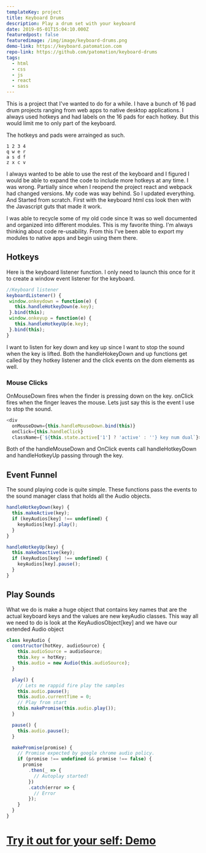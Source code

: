 ```yaml
---
templateKey: project
title: Keyboard Drums
description: Play a drum set with your keyboard
date: 2019-05-01T15:04:10.000Z
featuredpost: false
featuredimage: /img/image/keyboard-drums.png
demo-link: https://keyboard.patomation.com
repo-link: https://github.com/patomation/keyboard-drums
tags:
  - html
  - css
  - js
  - react
  - sass
---
```


This is a project that I've wanted to do for a while. I have a bunch of 16 pad drum projects ranging from web apps to native desktop applications. I always used hotkeys and had labels on the 16 pads for each hotkey. But this would limit me to only part of the keyboard.

The hotkeys and pads were arrainged as such.
```
1 2 3 4
q w e r
a s d f
z x c v
```
I always wanted to be able to use the rest of the keyboard and I figured I would be able to expand the code to include more hotkeys at any time. I was wrong. Partially since when I reopend the project react and webpack had changed versions. My code was way behind. So I updated everything. And Started from scratch. First with the keyboard html css look then with the Javascript guts that made it work.

I was able to recycle some of my old code since It was so well documented and organized into different modules. This is my favorite thing. I'm always thinking about code re-usability. From this I've been able to export my modules to native apps and begin using them there.

## Hotkeys
Here is the keyboard listener function. I only need to launch this once for it to create a window event listener for the keyboard.
 ```javascript
 //Keyboard listener
 keyboardListener() {
  window.onkeydown = function(e) {
    this.handleHotkeyDown(e.key);
  }.bind(this);
  window.onkeyup = function(e) {
    this.handleHotkeyUp(e.key);
  }.bind(this);
}


 ```
I want to listen for key down and key up since I want to stop the sound when the key is lifted. Both the handleHokeyDown and up functions get called by they hotkey listener and the click events on the dom elements as well.

### Mouse Clicks
OnMouseDown fires when the finder is pressing down on the key.
onClick fires when the finger leaves the mouse. Lets just say this is the event I use to stop the sound.

```javascript
<div
  onMouseDown={this.handleMouseDown.bind(this)}
  onClick={this.handleClick}
  className={`${this.state.active['1'] ? 'active' : ''} key num dual`}>
```
Both of the handleMouseDown and OnClick events call handleHotkeyDown and handleHotkeyUp passing through the key.

## Event Funnel
The sound playing code is quite simple.
These functions pass the events to the sound manager class that holds all the Audio objects.

```javascript
handleHotkeyDown(key) {
  this.makeActive(key);
  if (keyAudios[key] !== undefined) {
    keyAudios[key].play();
  }
}

handleHotkeyUp(key) {
  this.makeDeactive(key);
  if (keyAudios[key] !== undefined) {
    keyAudios[key].pause();
  }
}
```

## Play Sounds
What we do is make a huge object that contains key names that are the actual keyboard keys and the values are new keyAudio classes. This way all we need to do is look at the KeyAudiosObject[key] and we have our extended Audio object
```javascript
class keyAudio {
  constructor(hotKey, audioSource) {
    this.audioSource = audioSource;
    this.key = hotKey;
    this.audio = new Audio(this.audioSource);
  }

  play() {
    // Lets me rappid fire play the samples
    this.audio.pause();
    this.audio.currentTime = 0;
    // Play from start
    this.makePromise(this.audio.play());
  }

  pause() {
    this.audio.pause();
  }

  makePromise(promise) {
    // Promise expected by google chrome audio policy.
    if (promise !== undefined && promise !== false) {
      promise
        .then(_ => {
          // Autoplay started!
        })
        .catch(error => {
          // Error
        });
    }
  }
}
```



# [Try it out for your self: Demo](https://patomation.github.io/demos/keyboard-drums/)

